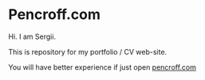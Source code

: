 # Pencroff.com

Hi. I am Sergii.

This is repository for my portfolio / CV web-site.

You will have better experience if just open [pencroff.com](https://pencroff.com)
